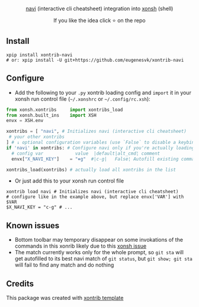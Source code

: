 <p align="center">
<a href="https://github.com/denisidoro/navi">navi</a> (interactive cli cheatsheet) integration into <a href="https://xon.sh/">xonsh</a> (shell)
</p>

<p align="center">  
If you like the idea click ⭐ on the repo
</p>


## Install

```xsh
xpip install xontrib-navi
# or: xpip install -U git+https://github.com/eugenesvk/xontrib-navi
```

## Configure

- Add the following to your `.py` xontrib loading config and `import` it in your xonsh run control file (`~/.xonshrc` or `~/.config/rc.xsh`):
```py
from xonsh.xontribs 	import xontribs_load
from xonsh.built_ins	import XSH
envx = XSH.env

xontribs = [ "navi", # Initializes navi (interactive cli cheatsheet)
 # your other xontribs
] # ↓ optional configuration variables (use `False` to disable a keybind)
if 'navi' in xontribs: # Configure navi only if you're actually loading it
  # config var      	  value	 |default|alt_cmd¦ comment
  envx["X_NAVI_KEY"]	= "⎈g" 	#|c-g|   False¦ Autofill existing command with navi's best match or launch navi if no good match found

xontribs_load(xontribs) # actually load all xontribs in the list
```

- Or just add this to your xonsh run control file
```xsh
xontrib load navi # Initializes navi (interactive cli cheatsheet)
# configure like in the example above, but replace envx['VAR'] with $VAR
$X_NAVI_KEY	= "c-g" # ...
```


## Known issues

- Bottom toolbar may temporary disappear on some invokations of the commands in this xonrib likely due to this [xonsh issue](https://github.com/xonsh/xonsh/issues/5084)
- The match currently works only for the whole prompt, so `git sta` will get autofilled to its best navi match of `git status`, but `git show; git sta` will fail to find any match and do nothing

## Credits

This package was created with [xontrib template](https://github.com/xonsh/xontrib-template)
